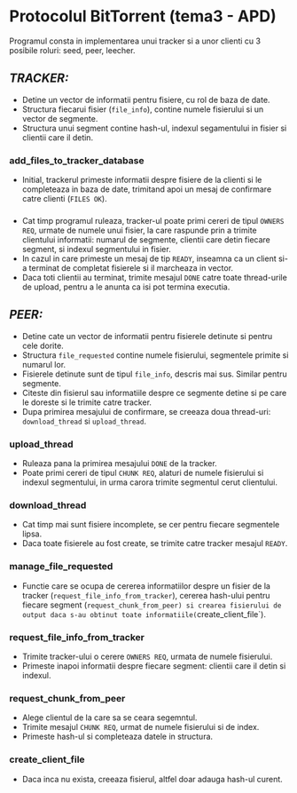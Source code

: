 # Protocolul BitTorrent (tema3 - APD)

Programul consta in implementarea unui tracker si a unor clienti cu 3 posibile roluri: seed, peer, leecher.

## ***TRACKER:***

- Detine un vector de informatii pentru fisiere, cu rol de baza de date.
- Structura fiecarui fisier (`file_info`), contine numele fisierului si un vector de segmente.
- Structura unui segment contine hash-ul, indexul segamentului in fisier si clientii care il detin.

### add_files_to_tracker_database
- Initial, trackerul primeste informatii despre fisiere de la clienti si le completeaza in baza de date, trimitand apoi un mesaj de confirmare catre clienti (`FILES OK`).

###
- Cat timp programul ruleaza, tracker-ul poate primi cereri de tipul `OWNERS REQ`, urmate de numele unui fisier, la care raspunde prin a trimite clientului informatii: numarul de segmente, clientii care detin fiecare segment, si indexul segmentului in fisier.
- In cazul in care primeste un mesaj de tip `READY`, inseamna ca un client si-a terminat de completat fisierele si il marcheaza in vector.
- Daca toti clientii au terminat, trimite mesajul `DONE` catre toate thread-urile de upload, pentru a le anunta ca isi pot termina executia.

## ***PEER:***

- Detine cate un vector de informatii pentru fisierele detinute si pentru cele dorite.
- Structura `file_requested` contine numele fisierului, segmentele primite si numarul lor.
- Fisierele detinute sunt de tipul `file_info`, descris mai sus. Similar pentru segmente.
- Citeste din fisierul sau informatiile despre ce segmente detine si pe care le doreste si le trimite catre tracker.
- Dupa primirea mesajului de confirmare, se creeaza doua thread-uri: `download_thread` si `upload_thread`.

### **upload_thread**
- Ruleaza pana la primirea mesajului `DONE` de la tracker.
- Poate primi cereri de tipul `CHUNK REQ`, alaturi de numele fisierului si indexul segmentului, in urma carora trimite segmentul cerut clientului.

### **download_thread**
- Cat timp mai sunt fisiere incomplete, se cer pentru fiecare segmentele lipsa.
- Daca toate fisierele au fost create, se trimite catre tracker mesajul `READY`.

### manage_file_requested
- Functie care se ocupa de cererea informatiilor despre un fisier de la tracker (`request_file_info_from_tracker`), cererea hash-ului pentru fiecare segment (`request_chunk_from_peer) si crearea fisierului de output daca s-au obtinut toate informatiile(`create_client_file`).

### request_file_info_from_tracker
- Trimite tracker-ului o cerere `OWNERS REQ`, urmata de numele fisierului.
- Primeste inapoi informatii despre fiecare segment: clientii care il detin si indexul.

### request_chunk_from_peer
- Alege clientul de la care sa se ceara segemntul.
- Trimite mesajul `CHUNK REQ`, urmat de numele fisierului si de index.
- Primeste hash-ul si completeaza datele in structura.

### create_client_file
- Daca inca nu exista, creeaza fisierul, altfel doar adauga hash-ul curent.
